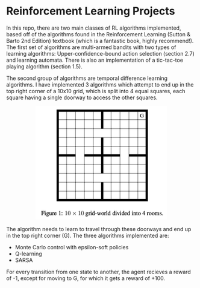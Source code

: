 # Reinforcement Learning Projects


In this repo, there are two main classes of RL algorithms implemented, based off of the algorithms found in the Reinforcement Learning (Sutton &amp; Barto 2nd Edition) textbook (which is a fantastic book, highly recommend!). The first set of algorithms are multi-armed bandits with two types of learning algorithms: Upper-confidence-bound action selection (section 2.7) and learning automata. There is also an implementation of a tic-tac-toe playing algorithm (section 1.5).

The second group of algorithms are temporal difference learning algorithms. I have implemented 3 algorithms which attempt to end up in the top right corner of a 10x10 grid, which is split into 4 equal squares, each square having a single doorway to access the other squares. 

<p align="center">
  <img src="board.png" height="300">
</p>

The algorithm needs to learn to travel through these doorways and end up in the top right corner (G). The three algorithms implemented are:
- Monte Carlo control with epsilon-soft policies
- Q-learning
- SARSA 

For every transition from one state to another, the agent recieves a reward of -1, except for moving to G, for which it gets a reward of +100.
